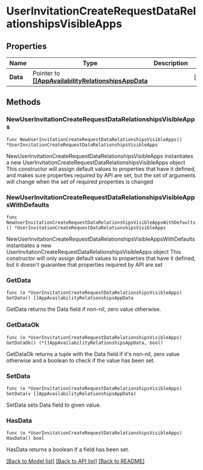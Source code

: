 # UserInvitationCreateRequestDataRelationshipsVisibleApps

## Properties

Name | Type | Description | Notes
------------ | ------------- | ------------- | -------------
**Data** | Pointer to [**[]AppAvailabilityRelationshipsAppData**](AppAvailabilityRelationshipsAppData.md) |  | [optional] 

## Methods

### NewUserInvitationCreateRequestDataRelationshipsVisibleApps

`func NewUserInvitationCreateRequestDataRelationshipsVisibleApps() *UserInvitationCreateRequestDataRelationshipsVisibleApps`

NewUserInvitationCreateRequestDataRelationshipsVisibleApps instantiates a new UserInvitationCreateRequestDataRelationshipsVisibleApps object
This constructor will assign default values to properties that have it defined,
and makes sure properties required by API are set, but the set of arguments
will change when the set of required properties is changed

### NewUserInvitationCreateRequestDataRelationshipsVisibleAppsWithDefaults

`func NewUserInvitationCreateRequestDataRelationshipsVisibleAppsWithDefaults() *UserInvitationCreateRequestDataRelationshipsVisibleApps`

NewUserInvitationCreateRequestDataRelationshipsVisibleAppsWithDefaults instantiates a new UserInvitationCreateRequestDataRelationshipsVisibleApps object
This constructor will only assign default values to properties that have it defined,
but it doesn't guarantee that properties required by API are set

### GetData

`func (o *UserInvitationCreateRequestDataRelationshipsVisibleApps) GetData() []AppAvailabilityRelationshipsAppData`

GetData returns the Data field if non-nil, zero value otherwise.

### GetDataOk

`func (o *UserInvitationCreateRequestDataRelationshipsVisibleApps) GetDataOk() (*[]AppAvailabilityRelationshipsAppData, bool)`

GetDataOk returns a tuple with the Data field if it's non-nil, zero value otherwise
and a boolean to check if the value has been set.

### SetData

`func (o *UserInvitationCreateRequestDataRelationshipsVisibleApps) SetData(v []AppAvailabilityRelationshipsAppData)`

SetData sets Data field to given value.

### HasData

`func (o *UserInvitationCreateRequestDataRelationshipsVisibleApps) HasData() bool`

HasData returns a boolean if a field has been set.


[[Back to Model list]](../README.md#documentation-for-models) [[Back to API list]](../README.md#documentation-for-api-endpoints) [[Back to README]](../README.md)


